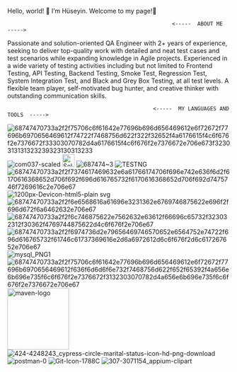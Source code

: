Hello, world! 👋 I’m Hüseyin. Welcome to my page!🎉
 
 
                                                        <-----  ABOUT ME  ----->
Passionate and solution-oriented QA Engineer with 2+ years of experience, seeking to deliver top-quality work with detailed and neat test cases and test 
scenarios while expanding knowledge in Agile projects. 
Experienced in a wide variety of testing activities including but not limited to Frontend Testing, API Testing, Backend Testing, Smoke Test, Regression Test, System Integration Test, and Black and Grey Box Testing,
at all test levels. A flexible team player, self-motivated bug hunter, and creative thinker with outstanding communication skills.

                                                  <-----  MY LANGUAGES AND TOOLS  ----->

 ![68747470733a2f2f75706c6f61642e77696b696d656469612e6f72672f77696b6970656469612f74722f7468756d622f322f32652f4a6176615f4c6f676f2e7376672f33303070782d4a6176615f4c6f676f2e7376672e706e673f3230313131323239323130313233](https://user-images.githubusercontent.com/115991372/229299482-39849ca0-06d9-4ebf-b04c-e12b6011744b.png)
 ![com037-scaled](https://user-images.githubusercontent.com/115991372/229300389-2bbc6a61-235f-403f-bd13-7099a75e62af.jpg)
 <img width="28" alt="Selenium_Logo-1" src="https://user-images.githubusercontent.com/115991372/229301139-92c8f66f-a718-4e75-a887-54fbc47a8c13.png">
![687474~3](https://user-images.githubusercontent.com/115991372/229301211-708b909a-4f1e-44dd-8a59-907059a1497c.PNG)
![TESTNG](https://user-images.githubusercontent.com/115991372/229301275-b8f33a83-fe5e-4b48-b83e-aa0ed55f4f00.png)
![68747470733a2f2f7374617469632e6a61766174706f696e742e636f6d2f6170616368652d706f692f696d616765732f6170616368652d706f692d7475746f7269616c2e706e67](https://user-images.githubusercontent.com/115991372/229301485-2973fe36-8ad2-4a73-880f-2589a989f613.png)
![1200px-Devicon-html5-plain svg](https://user-images.githubusercontent.com/115991372/229301506-4bed9b9f-bb56-4ff1-b830-963973849a1a.png)
![68747470733a2f2f6e6568616a61696e3231362e6769746875622e696f2f696d672f6a6462632e706e67](https://user-images.githubusercontent.com/115991372/229301526-af16efbc-97ab-4a28-bb7e-a0c837163296.png)
![68747470733a2f2f6c746875622e7562632e63612f66696c65732f323032312f30362f4769744875622d4c6f676f2e706e67](https://user-images.githubusercontent.com/115991372/229301538-0cd436eb-05d2-41cc-b56b-d92c2c2debf5.png)
![68747470733a2f2f6974736d2e79656469746570652e6564752e74722f696d616765732f61746c61737369616e2d6a6972612d6c6f676f2d6c617267652e706e67](https://user-images.githubusercontent.com/115991372/229301562-0d8f16ad-47ce-45ee-9df7-2d8051814f79.png)
 ![mysql_PNG1](https://user-images.githubusercontent.com/115991372/229301609-21d3f508-d78c-4b62-a5e2-40c2355dc434.png)
![68747470733a2f2f75706c6f61642e77696b696d656469612e6f72672f77696b6970656469612f636f6d6d6f6e732f7468756d622f652f65392f4a656e6b696e735f6c6f676f2e7376672f3132303070782d4a656e6b696e735f6c6f676f2e7376672e706e67](https://user-images.githubusercontent.com/115991372/229301739-60eaed7e-ce1b-460f-87d5-d0ccbc88b283.png)
<img width="139" alt="maven-logo" src="https://user-images.githubusercontent.com/115991372/229301989-2978cb2d-0680-4224-8d36-8d4a83da718b.png">
![424-4248243_cypress-circle-marital-status-icon-hd-png-download](https://user-images.githubusercontent.com/115991372/229302043-5e848f11-24aa-4128-9ac5-f9ccb6ffe4fd.png)
![postman-0](https://user-images.githubusercontent.com/115991372/229302191-81ebf494-38a8-4318-abcf-22333e262a47.jpg)
![Git-Icon-1788C](https://user-images.githubusercontent.com/115991372/229302265-d1daf8e8-5755-4dec-a62c-5337ae8f36b0.png)
![307-3071154_appium-clipart](https://user-images.githubusercontent.com/115991372/229303222-82463fd9-c9b1-4fcc-b738-7ad56a881ab7.png)




